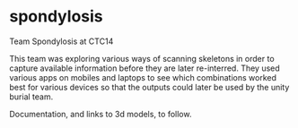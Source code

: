 # spondylosis
Team Spondylosis at CTC14

This team was exploring various ways of scanning skeletons in order to capture available information before they are later re-interred. They used various apps on mobiles and laptops to see which combinations worked best for various devices so that the outputs could later be used by the unity burial team.

Documentation, and links to 3d models, to follow. 
